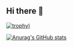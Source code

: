 ## Hi there 👋
[![trophy](https://github-profile-trophy.vercel.app/?username=pachecou))](https://github.com/ryo-ma/github-profile-trophy)


[![Anurag's GitHub stats](https://github-readme-stats.vercel.app/api?username=pachecou)](https://github.com/anuraghazra/github-readme-stats)

<!--
**pachecou/pachecou** is a ✨ _special_ ✨ repository because its `README.md` (this file) appears on your GitHub profile.

Here are some ideas to get you started:

- 🔭 I’m currently working on ...
- 🌱 I’m currently learning ...
- 👯 I’m looking to collaborate on ...
- 🤔 I’m looking for help with ...
- 💬 Ask me about ...
- 📫 How to reach me: ...
- 😄 Pronouns: ...
- ⚡ Fun fact: ...
-->
